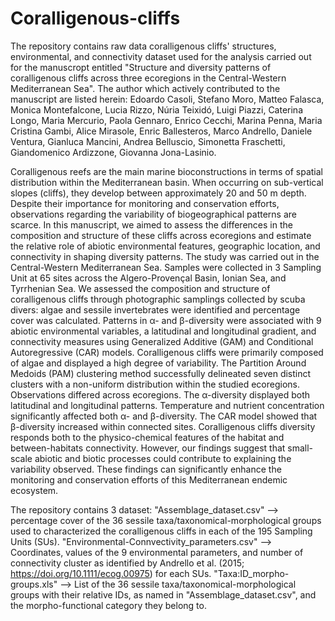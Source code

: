 # Coralligenous-cliffs
The repository contains raw data coralligenous cliffs' structures, environmental, and connectivity dataset used for the analysis carried out for the manuscropt entitled "Structure and diversity patterns of coralligenous cliffs across three ecoregions in the Central-Western Mediterranean Sea". The author which actively contributed to the manuscript are listed herein:
Edoardo Casoli, Stefano Moro, Matteo Falasca, Monica Montefalcone, Lucia Rizzo, Núria Teixidó, Luigi Piazzi, Caterina Longo, Maria Mercurio, Paola Gennaro, Enrico Cecchi, Marina Penna, Maria Cristina Gambi, Alice Mirasole, Enric Ballesteros, Marco Andrello, Daniele Ventura, Gianluca Mancini, Andrea Belluscio, Simonetta Fraschetti, Giandomenico Ardizzone, Giovanna Jona-Lasinio.

Coralligenous reefs are the main marine bioconstructions in terms of spatial distribution within the Mediterranean basin. When occurring on sub-vertical slopes (cliffs), they develop between approximately 20 and 50 m depth. Despite their importance for monitoring and conservation efforts, observations regarding the variability of biogeographical patterns are scarce. In this manuscript, we aimed to assess the differences in the composition and structure of these cliffs across ecoregions and estimate the relative role of abiotic environmental features, geographic location, and connectivity in shaping diversity patterns.
The study was carried out in the Central-Western Mediterranean Sea. Samples were collected in 3 Sampling Unit at 65 sites across the Algero-Provençal Basin, Ionian Sea, and Tyrrhenian Sea. We assessed the composition and structure of coralligenous cliffs through photographic samplings collected by scuba divers: algae and sessile invertebrates were identified and percentage cover was calculated. Patterns in α- and β-diversity were associated with 9 abiotic environmental variables, a latitudinal and longitudinal gradient, and connectivity measures using Generalized Additive (GAM) and Conditional Autoregressive (CAR) models. 
Coralligenous cliffs were primarily composed of algae and displayed a high degree of variability. The Partition Around Medoids (PAM) clustering method successfully delineated seven distinct clusters with a non-uniform distribution within the studied ecoregions. Observations differed across ecoregions. The α-diversity displayed both latitudinal and longitudinal patterns. Temperature and nutrient concentration significantly affected both α- and β-diversity. The CAR model showed that β-diversity increased within connected sites.
Coralligenous cliffs diversity responds both to the physico-chemical features of the habitat and between-habitats connectivity. However, our findings suggest that small-scale abiotic and biotic processes could contribute to explaining the variability observed. These findings can significantly enhance the monitoring and conservation efforts of this Mediterranean endemic ecosystem.

The repository contains 3 dataset:
"Assemblage_dataset.csv" --> percentage cover of the 36 sessile taxa/taxonomical-morphological groups used to characterized the coralligenous cliffs in each of the 195 Sampling Units (SUs).
"Environmental-Connvectivity_parameters.csv" --> Coordinates, values of the 9 environmental parameters, and number of connectivity cluster as identified by Andrello et al. (2015; https://doi.org/10.1111/ecog.00975) for each SUs.
"Taxa:ID_morpho-groups.xls" --> List of the 36 sessile taxa/taxonomical-morphological groups with their relative IDs, as named in "Assemblage_dataset.csv", and the morpho-functional category they belong to.
